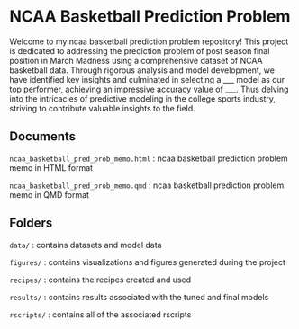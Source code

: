 # NCAA Basketball Prediction Problem

Welcome to my ncaa basketball prediction problem repository! This project is dedicated to addressing the prediction problem of post season final position in March Madness using a comprehensive dataset of NCAA basketball data. Through rigorous analysis and model development, we have identified key insights and culminated in selecting a ___ model as our top performer, achieving an impressive accuracy value of ___. Thus delving into the intricacies of predictive modeling in the college sports industry, striving to contribute valuable insights to the field.

## Documents

`ncaa_basketball_pred_prob_memo.html` : ncaa basketball prediction problem memo in HTML format

`ncaa_basketball_pred_prob_memo.qmd` : ncaa basketball prediction problem memo in QMD format

## Folders

`data/` : contains datasets and model data

`figures/` : contains visualizations and figures generated during the project

`recipes/` : contains the recipes created and used

`results/` : contains results associated with the tuned and final models

`rscripts/` : contains all of the associated rscripts

